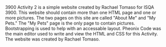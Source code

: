 3900 Activity 2 is a simple website created by Rachael Tomaso for ISQA 3900.
This website should contain more than one HTML page and one or more pictures.
The two pages on this site are called "About Me" and "My Pets."
The "My Pets" page is the only page to contain pictures.
Bootstrapping is used to help with an accessable layout.
Pheonix Code was the main editor used to write and view the HTML and CSS for this Activity.
The website was created by Rachael Tomaso.
